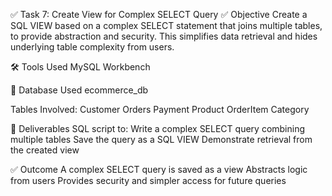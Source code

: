 ✅ Task 7: Create View for Complex SELECT Query
✅ Objective
Create a SQL VIEW based on a complex SELECT statement that joins multiple tables, to provide abstraction and security. 
This simplifies data retrieval and hides underlying table complexity from users.

🛠 Tools Used
MySQL Workbench

📂 Database Used
ecommerce_db

Tables Involved:
Customer
Orders
Payment
Product
OrderItem
Category

🎯 Deliverables
SQL script to:
Write a complex SELECT query combining multiple tables
Save the query as a SQL VIEW
Demonstrate retrieval from the created view

✅ Outcome
A complex SELECT query is saved as a view
Abstracts logic from users
Provides security and simpler access for future queries

